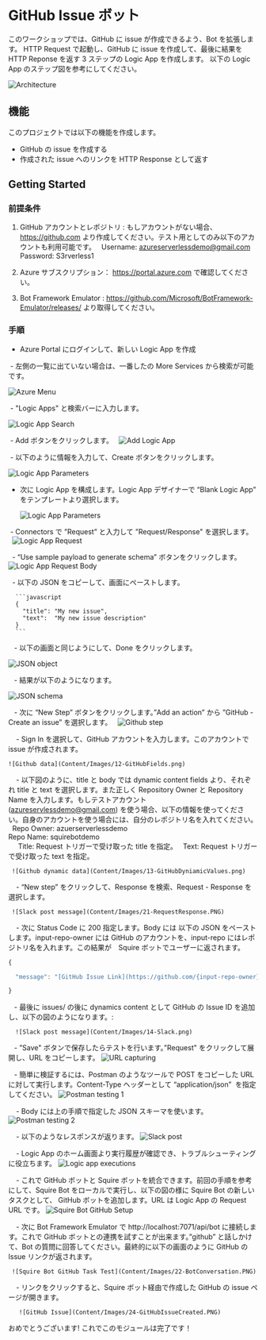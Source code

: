 # GitHub Issue ボット 

このワークショップでは、GitHub に issue が作成できるよう、Bot を拡張します。
HTTP Request で起動し、GitHub に issue を作成して、最後に結果を HTTP Reponse を返す 3 ステップの Logic App を作成します。
以下の Logic App のステップ図を参考にしてください。

![Architecture](Content/Images/1-Architecutre.png)

## 機能

このプロジェクトでは以下の機能を作成します。

* GitHub の issue を作成する
* 作成された issue へのリンクを HTTP Response として返す

## Getting Started

### 前提条件

1.	GitHub アカウントとレポジトリ : もしアカウントがない場合、https://github.com より作成してください。テスト用としてのみ以下のアカウントも利用可能です。  
  Username: azureserverlessdemo@gmail.com
  Password: S3rverless1

2.	Azure サブスクリプション： https://portal.azure.com で確認してください。

3. Bot Framework Emulator : https://github.com/Microsoft/BotFramework-Emulator/releases/ より取得してください。

### 手順 

- Azure Portal にログインして、新しい Logic App を作成

  - 左側の一覧に出ていない場合は、一番したの More Services から検索が可能です。
  
  ![Azure Menu](Content/Images/2-AzureLogicApps.png)
  
  - "Logic Apps" と検索バーに入力します。 
  
  ![Logic App Search](Content/Images/3-AzureMenu.png)
  
  - Add ボタンをクリックします。
  
  ![Add Logic App](Content/Images/4-AzureCreateLogicApp.png)
  
  - 以下のように情報を入力して、Create ボタンをクリックします。
  
  ![Logic App Parameters](Content/Images/5-LogicAppParameters.png)
  
- 次に Logic App を構成します。Logic App デザイナーで “Blank Logic App” をテンプレートより選択します。
  
  ![Logic App Parameters](Content/Images/6-LogicAppBlankTemplate.png)
  
  - Connectors で ”Request” と入力して ”Request/Response" を選択します。
  
   ![Logic App Request](Content/Images/7-LogicAppRequest.png)
   
   - “Use sample payload to generate schema” ボタンをクリックします。
   
   ![Logic App Request Body](Content/Images/8-LogicAppRequestBody.png)
   
   - 以下の JSON をコピーして、画面にペーストします。
   
      ```javascript
      {
        "title": "My new issue",
        "text":  "My new issue description"
      }
      ```
    
    - 以下の画面と同じようにして、Done をクリックします。 
    
   ![JSON object](Content/Images/9-LogicAppJsonObject.png)
   
    - 結果が以下のようになります。 
   
   ![JSON schema](Content/Images/10-JsonSchema.png)
   
    - 次に “New Step” ボタンをクリックします。”Add an action” から ”GitHub - Create an issue” を選択します。
   
    ![Github step](Content/Images/11-GitHub.png)
   
     - Sign In を選択して、GitHub アカウントを入力します。このアカウントで issue が作成されます。
   
    ![Github data](Content/Images/12-GitHubFields.png)
   
     - 以下図のように、title と body では dynamic content fields より、それぞれ title と text を選択します。また正しく Repository Owner と Repository Name を入力します。もしテストアカウント (azureservlessdemo@gmail.com) を使う場合、以下の情報を使ってください。自身のアカウントを使う場合には、自分のレポジトリ名を入れてください。   
      Repo Owner: azuerserverlessdemo  
      Repo Name: squirebotdemo  
      Title: Request トリガーで受け取った title を指定。   
      Text: Request トリガーで受け取った text を指定。  
     
     ![Github dynamic data](Content/Images/13-GitHubDyniamicValues.png)
     
     - “New step” をクリックして、Response を検索、Request - Response を選択します。
     
     ![Slack post message](Content/Images/21-RequestResponse.PNG)
  
     - 次に Status Code に 200 指定します。Body には 以下の JSON をペーストします。input-repo-owner には GitHub のアカウントを、input-repo にはレポジトリ名を入れます。この結果が　Squire ボットでユーザーに返されます。
     
  ```javascript
  {
  
   	"message": "[GitHub Issue Link](https://github.com/{input-repo-owner}/{input-repo}/issues/)"

  }
  ```

    - 最後に issues/ の後に dynamics content として GitHub の Issue ID を追加し、以下の図のようになります。:
   
      ![Slack post message](Content/Images/14-Slack.png)
     
    - ”Save" ボタンで保存したらテストを行います。”Request" をクリックして展開し、URL をコピーします。
      ![URL capturing](Content/Images/16-URL.png)
      
    - 簡単に検証するには、Postman のようなツールで POST をコピーした URL に対して実行します。Content-Type ヘッダーとして “application/json” 
  を指定してください。 
       ![Postman testing 1](Content/Images/17-Postman1.png)
       
     - Body には上の手順で指定した JSON スキーマを使います。 
       ![Postman testing 2](Content/Images/18-Postman2.png)
       
     - 以下のようなレスポンスが返ります。
        ![Slack post](Content/Images/19-SlackPost.png)
        
     - Logic App のホーム画面より実行履歴が確認でき、トラブルシューティングに役立ちます。 
       ![Logic app executions](Content/Images/20-LogicAppsRuns.png)
       
     - これで GitHub ボットと Squire ボットを統合できます。前回の手順を参考にして、Squire Bot をローカルで実行し、以下の図の様に Squire Bot の新しいタスクとして、 GitHub ボットを追加します。URL は Logic App の Request URL です。
      ![Squire Bot GitHub Setup](Content/Images/23-SquireBotSetup.PNG)
      
     - 次に Bot Framework Emulator で http://localhost:7071/api/bot に接続します。これで GitHub ボットとの連携を試すことが出来ます。”github” と話しかけて、Bot の質問に回答してください。最終的に以下の画面のように GitHub の Issue リンクが返されます。
     
     ![Squire Bot GitHub Task Test](Content/Images/22-BotConversation.PNG)
     
    
     - リンクをクリックすると、Squire ボット経由で作成した GitHub の issue ページが開きます。
     
       ![GitHub Issue](Content/Images/24-GitHubIssueCreated.PNG)
     
 おめでとうございます! これでこのモジュールは完了です！   

